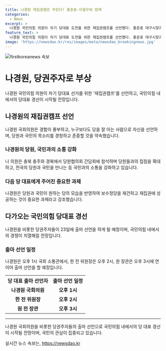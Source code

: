 ```yaml
---
title: 나경원 재집권캠프 꾸린다! 홍준표·이철우와 함께
categories:
  - News
excerpt: >
  나경원 국민의힘 의원이 차기 당대표 도전을 위한 재집권캠프를 선언했다. 홍준표 대구시장과의 대화를 시작으로 당권 레이스가 본격화되며, 나 의원은 당원과 국민을 중시하고 경험이 풍부하다고 강조했다. 국민의힘의 민심과 당심을 경청하고 재집권에 힘을 쏟을 것을 약속했으며, 당대표 출마선언은 다음날 국회에서 예정돼 있다.
feature_text: >
  나경원 국민의힘 의원이 차기 당대표 도전을 위한 재집권캠프를 선언했다. 홍준표 대구시장과의 대화를 시작으로 당권 레이스가 본격화되며, 나 의원은 당원과 국민을 중시하고 경험이 풍부하다고 강조했다. 국민의힘의 민심과 당심을 경청하고 재집권에 힘을 쏟을 것을 약속했으며, 당대표 출마선언은 다음날 국회에서 예정돼 있다.
image: 'https://newsdao.kr/res/images/meta/newsdao_breakingnews.jpg'
---
```


<p><img src="https://newsdao.kr/res/images/meta/newsdao_breakingnews.jpg" alt="firstkoreanews 속보" /></p>

<h1>나경원, 당권주자로 부상</h1>

<p data-ke-size="size16">나경원 국민의힘 의원이 차기 당대표 선거를 위한 '재집권캠프'를 선언하고, 국민의힘 내에서의 당대표 경선이 시작될 전망입니다.</p>

<h2 data-ke-size="size26">나경원의 재집권캠프 선언</h2>

<p data-ke-size="size16">나경원 국회의원은 경험이 풍부하고, 누구보다도 당을 잘 아는 사람으로 자신을 선언하며, 당원과 국민의 목소리를 경청하고 존중할 것을 약속했습니다.</p>

<h3>나경원의 당원, 국민과의 소통 강화</h3>

<p data-ke-size="size16">나 의원은 충북 충주와 경북에서 당원협의회 간담회에 참석하며 당원들과의 접점을 확대하고, 전국의 당원과 국민을 만나는 등 국민과의 소통을 강화하고 있습니다.</p>

<h3>다음 당 대표에게 주어진 중요한 과제</h3>

<p data-ke-size="size16">나경원은 당원과 국민이 원하는 당의 모습을 반영하여 보수정당을 재건하고 재집권에 성공하는 것이 중요한 과제라고 강조했습니다.</p>

<h2 data-ke-size="size26">다가오는 국민의힘 당대표 경선</h2>

<p data-ke-size="size16">나경원을 비롯한 당권주자들이 23일에 출마 선언을 하게 될 예정이며, 국민의힘 내에서의 경쟁이 치열해질 전망입니다.</p>

<h3>출마 선언 일정</h3>

<p data-ke-size="size16">나경원은 오후 1시 국회 소통관에서, 한 전 위원장은 오후 2시, 원 장관은 오후 3시에 연이어 출마 선언을 할 예정입니다.</p>

<table>
  <tr>
    <th>당 대표 출마 선언자</th>
    <th>출마 선언 일정</th>
  </tr>
  <tr>
    <td style="text-align: center; height: 17px;"><b>나경원 국회의원</b></td>
    <td style="text-align: center; height: 17px;"><b>오후 1시</b></td>
  </tr>
  <tr>
    <td style="text-align: center; height: 17px;"><b>한 전 위원장</b></td>
    <td style="text-align: center; height: 17px;"><b>오후 2시</b></td>
  </tr>
  <tr>
    <td style="text-align: center; height: 17px;"><b>원 전 장관</b></td>
    <td style="text-align: center; height: 17px;"><b>오후 3시</b></td>
  </tr>
</table>

<hr>

<p data-ke-size="size16">나경원 국회의원을 비롯한 당권주자들의 출마 선언으로 국민의힘 내에서의 당 대표 경선이 시작될 전망이며, 국민의 관심이 집중되고 있습니다.</p>
실시간 뉴스 속보는, <a href="https://newsdao.kr" rel="dofollow">https://newsdao.kr</a>


